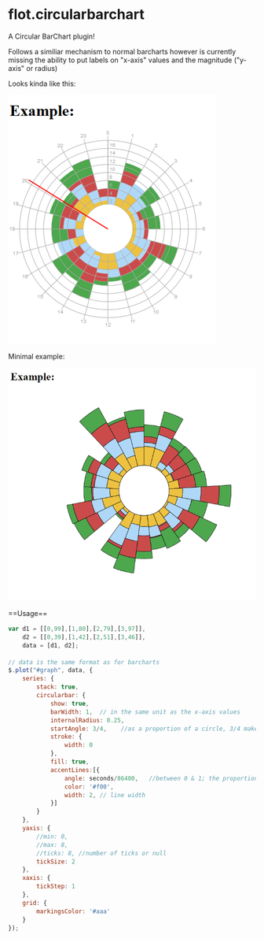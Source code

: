 flot.circularbarchart
=====================

A Circular BarChart plugin!

Follows a similiar mechanism to normal barcharts however is currently missing
the ability to put labels on "x-axis" values and the magnitude ("y-axis" or radius)

Looks kinda like this:

![Example Image](https://raw.githubusercontent.com/mintsoft/flot.circularbarchart/master/Example2.png "Rough Example")

Minimal example:

![Example Image](https://raw.githubusercontent.com/mintsoft/flot.circularbarchart/master/Example1.png "Minimal Example")

==Usage==
```javascript
var d1 = [[0,99],[1,80],[2,79],[3,97]],
    d2 = [[0,39],[1,42],[2,51],[3,46]],
    data = [d1, d2];
    
// data is the same format as for barcharts
$.plot("#graph", data, {
	series: {
		stack: true,
		circularbar: {
			show: true,
			barWidth: 1,  // in the same unit as the x-axis values
			internalRadius: 0.25,
			startAngle: 3/4,	//as a proportion of a circle, 3/4 makes 0 at the top
			stroke: {
				width: 0
			},
			fill: true,
			accentLines:[{
				angle: seconds/86400,	//between 0 & 1; the proportion of circle
				color: '#f00',
				width: 2, // line width
			}]
		}
	},
	yaxis: {
		//min: 0,
		//max: 8,
		//ticks: 8, //number of ticks or null
		tickSize: 2
	},
	xaxis: {
		tickStep: 1
	},
	grid: {
		markingsColor: '#aaa'
	}
});
```
